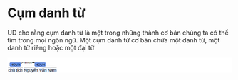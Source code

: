 # Cụm danh từ

UD cho rằng cụm danh từ là một trong những thành cơ bản chúng ta có thể tìm trong mọi ngôn ngữ. Một cụm danh từ cơ bản chứa 
một danh từ, một danh từ riêng hoặc một đại từ

![](images/ex_02.png)